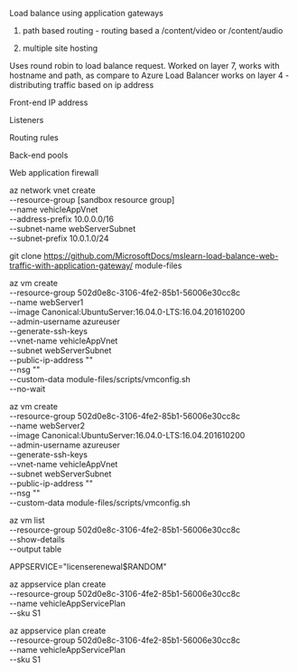 

Load balance using application gateways 


1. path based routing - routing based a /content/video or /content/audio 

2. multiple site hosting 


Uses round robin to load balance request. Worked on layer 7, works with hostname and path, as compare to Azure Load Balancer works on layer 4 - distributing traffic based on ip address 

Front-end IP address

Listeners

Routing rules

Back-end pools

Web application firewall



az network vnet create \
  --resource-group [sandbox resource group] \
  --name vehicleAppVnet \
  --address-prefix 10.0.0.0/16 \
  --subnet-name webServerSubnet \
  --subnet-prefix 10.0.1.0/24


git clone https://github.com/MicrosoftDocs/mslearn-load-balance-web-traffic-with-application-gateway/ module-files



az vm create \
  --resource-group 502d0e8c-3106-4fe2-85b1-56006e30cc8c \
  --name webServer1 \
  --image Canonical:UbuntuServer:16.04.0-LTS:16.04.201610200 \
  --admin-username azureuser \
  --generate-ssh-keys \
  --vnet-name vehicleAppVnet \
  --subnet webServerSubnet \
  --public-ip-address "" \
  --nsg "" \
  --custom-data module-files/scripts/vmconfig.sh \
  --no-wait

az vm create \
  --resource-group 502d0e8c-3106-4fe2-85b1-56006e30cc8c \
  --name webServer2 \
  --image Canonical:UbuntuServer:16.04.0-LTS:16.04.201610200 \
  --admin-username azureuser \
  --generate-ssh-keys \
  --vnet-name vehicleAppVnet \
  --subnet webServerSubnet \
  --public-ip-address "" \
  --nsg "" \
  --custom-data module-files/scripts/vmconfig.sh



az vm list \
  --resource-group 502d0e8c-3106-4fe2-85b1-56006e30cc8c \
  --show-details \
  --output table


APPSERVICE="licenserenewal$RANDOM"

az appservice plan create \
    --resource-group 502d0e8c-3106-4fe2-85b1-56006e30cc8c \
    --name vehicleAppServicePlan \
    --sku S1

az appservice plan create \
    --resource-group 502d0e8c-3106-4fe2-85b1-56006e30cc8c \
    --name vehicleAppServicePlan \
    --sku S1










